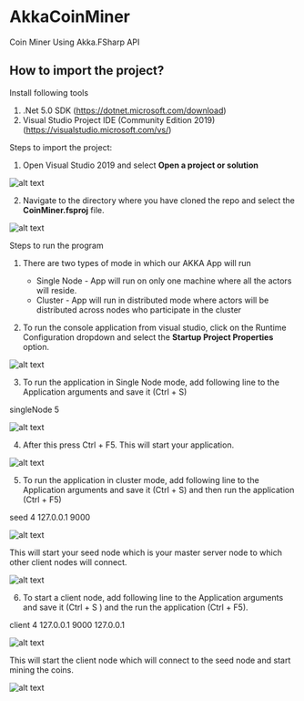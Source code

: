 # AkkaCoinMiner
Coin Miner Using Akka.FSharp API

## How to import the project?

Install following tools
1. .Net 5.0 SDK (https://dotnet.microsoft.com/download)
2. Visual Studio Project IDE (Community Edition 2019) (https://visualstudio.microsoft.com/vs/)

Steps to import the project:
1. Open Visual Studio 2019 and select **Open a project or solution**

![alt text](https://i.ibb.co/Bf1FWMh/1.png)


2. Navigate to the directory where you have cloned the repo and select the **CoinMiner.fsproj** file.

![alt text](https://i.ibb.co/ph6Jsvh/2.png)


Steps to run the program

1. There are two types of mode in which our AKKA App will run
    * Single Node - App will run on only one machine where all the actors will reside.
    * Cluster - App will run in distributed mode where actors will be distributed across nodes who participate in the cluster
  
2. To run the console application from visual studio, click on the Runtime Configuration dropdown and select the **Startup Project Properties** option.

![alt text](https://i.ibb.co/pKknp83/3.png)

3. To run the application in Single Node mode, add following line to the Application arguments and save it (Ctrl + S)

singleNode 5

![alt text](https://i.ibb.co/hYLXmGm/4.png)

4. After this press Ctrl + F5. This will start your application.

![alt text](https://i.ibb.co/8xpjktf/5.png)

5. To run the application in cluster mode, add following line to the Application arguments and save it (Ctrl + S) and then run the application (Ctrl + F5)

seed 4 127.0.0.1 9000

![alt text](https://i.ibb.co/YLKfmPH/6.png)

This will start your seed node which is your master server node to which other client nodes will connect.

![alt text](https://i.ibb.co/X4jygPd/7.png)

6. To start a client node, add following line to the Application arguments and save it (Ctrl + S ) and the run the application (Ctrl + F5).

client 4 127.0.0.1 9000 127.0.0.1

![alt text](https://i.ibb.co/k1FbBJv/10.png)

This will start the client node which will connect to the seed node and start mining the coins.

![alt text](https://i.ibb.co/Y0PB4rH/9.png)
